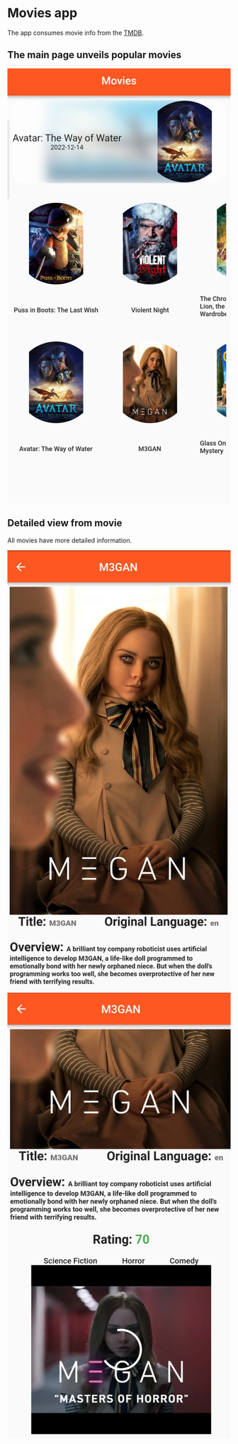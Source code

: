 # Movies app

The app consumes movie info from the [TMDB](https://www.themoviedb.org).

## The main page unveils popular movies

![Dashboard](readmeassets/dashboard.jpg "Dashboard")

## Detailed view from movie

All movies have more detailed information.

![Detail](readmeassets/detail.jpg "Detail")
![Detail](readmeassets/detail2.jpg "Video Detail")